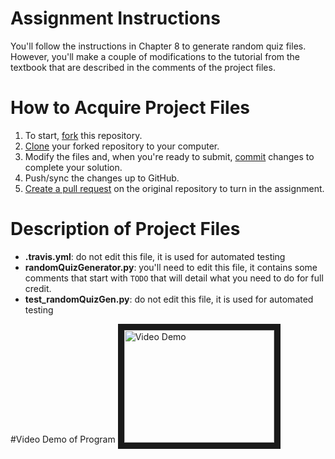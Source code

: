 # Assignment Instructions

You'll follow the instructions in Chapter 8 to generate random quiz files. However, you'll make a couple of modifications to the tutorial from the textbook that are described in the comments of the project files.

# How to Acquire Project Files

1. To start, [fork](https://guides.github.com/activities/forking/#fork) this repository.
2. [Clone](https://guides.github.com/activities/forking/#clone) your forked repository to your computer.
3. Modify the files and, when you're ready to submit, [commit](https://guides.github.com/activities/forking/#making-changes) changes to complete your solution.
4. Push/sync the changes up to GitHub.
5. [Create a pull request](https://guides.github.com/activities/forking/#making-a-pull-request) on the original repository to turn in the assignment.

# Description of Project Files
* **.travis.yml**: do not edit this file, it is used for automated testing
* **randomQuizGenerator.py**: you'll need to edit this file, it contains some comments that start with `TODO` that will detail what you need to do for full credit.
* **test_randomQuizGen.py**: do not edit this file, it is used for automated testing

#Video Demo of Program 
<a href="http://www.youtube.com/watch?feature=player_embedded&v=hltiPCN5UZM
" target="_blank"><img src="http://img.youtube.com/vi/hltiPCN5UZM/0.jpg" 
alt="Video Demo" width="240" height="180" border="10" /></a>
